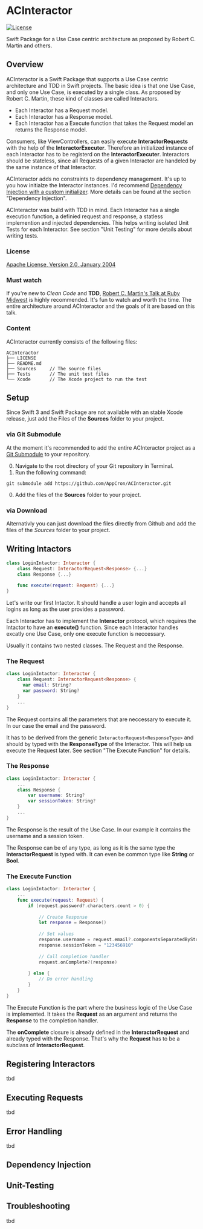 # ACInteractor
[![License](https://img.shields.io/badge/license-Apache%202.0-blue.svg)](https://raw.githubusercontent.com/appcron/acinteractor/master/LICENSE)

Swift Package for a Use Case centric architecture as proposed by Robert C. Martin and others.

## Overview
ACInteractor is a Swift Package that supports a Use Case centric architecture and TDD in Swift projects. The basic idea is that one Use Case, and only one Use Case, is executed by a single class. As proposed by Robert C. Martin, these kind of classes are called Interactors.
- Each Interactor has a Request model.
- Each Interactor has a Response model.
- Each Interactor has a Execute function that takes the Request model an returns the Response model.

Consumers, like ViewControllers, can easily execute **InteractorRequests** with the help of the **InteractorExecuter**. Therefore an initialized instance of each Interactor has to be registerd on the **InteractorExecuter**. Interactors should be stateless, since all Requests of a given Interactor are handeled by the same instance of that Interactor.

ACInteractor adds no constraints to dependency management.  It's up to you how initialze the Interactor instances. I'd recommend [Dependency Injection with a custom initializer](https://www.natashatherobot.com/swift-dependency-injection-with-a-custom-initializer/). More details can be found at the section "Dependency Injection".

ACInteractor was build with TDD in mind. Each Interactor has a single execution function, a definied request and response, a statless implemention and injected dependencies. This helps writing isolated Unit Tests for each Interactor. See section "Unit Testing" for more details about writing tests.

### License
[Apache License, Version 2.0, January 2004](http://www.apache.org/licenses/LICENSE-2.0)

### Must watch
If you're new to *Clean Code* and **TDD**, [Robert C. Martin's Talk at Ruby Midwest](https://www.youtube.com/watch?v=WpkDN78P884) is highly recommended. It's fun to watch and worth the time. The entire architecture around ACInteractor and the goals of it are based on this talk.

### Content
ACInteractor currently consists of the following files:
```
ACInteractor
├── LICENSE
├── README.md
├── Sources     // The source files
├── Tests       // The unit test files
└── Xcode       // The Xcode project to run the test
```

## Setup
Since Swift 3 and Swift Package are not available with an stable Xcode release, just add the Files of the **Sources** folder to your project.

### via Git Submodule
At the moment it's recommended to add the entire ACInteractor project as a [Git Submodule](https://git-scm.com/book/en/v2/Git-Tools-Submodules) to your repository.

0. Navigate to the root directory of your Git repository in Terminal.
0. Run the following command:  
  ```
  git submodule add https://github.com/AppCron/ACInteractor.git
  ```
0. Add the files of the **Sources** folder to your project.

### via Download
Alternativly you can just download the files directly from Github and add the files of the *Sources* folder to your project.

## Writing Intactors
``` Swift
class LoginIntactor: Interactor {
    class Request: InteractorRequest<Response> {...}
    class Response {...}
    
    func execute(request: Request) {...}
}
```
Let's write our first Intactor. It should handle a user login and accepts all logins as long as the user provides a password.

Each Interactor has to implement the **Interactor** protocol, which requires the Intactor to have an **execute()** function. Since each Interactor handles excatly one Use Case, only one execute function is neccessary.

Usually it contains two nested classes. The Request and the Response.

### The Request
``` Swift
class LoginIntactor: Interactor {
    class Request: InteractorRequest<Response> {
      var email: String?
      var password: String?
    }
    ...
}
```

The Request contains all the parameters that are neccessary to execute it. In our case the email and the password. 

It has to be derived from the generic `InteractorRequest<ResponseType>` and should by typed with the **ResponseType** of the Interactor. This will help us execute the Request later. See section "The Execute Function" for details.

### The Response
``` Swift
class LoginIntactor: Interactor {
    ...
    class Response {
    	var username: String?
    	var sessionToken: String?
	}
    ...
}
```
The Response is the result of the Use Case. In our example it contains the username and a session token.

The Response can be of any type, as long as it is the same type the **InteractorRequest** is typed with. It can even be common type like **String** or **Bool**.

### The Execute Function
``` Swift
class LoginIntactor: Interactor {
	...
    func execute(request: Request) {
        if (request.password?.characters.count > 0) {
            
            // Create Response
            let response = Response()
            
            // Set values
            response.username = request.email?.componentsSeparatedByString("@").first
            response.sessionToken = "123456910"
            
            // Call completion handler
            request.onComplete?(response)
            
        } else {
            // Do error handling
        }
    }
}
```
The Execute Function is the part where the business logic of the Use Case is implemented. It takes the **Request** as an argument and returns the **Response** to the completion handler.

The **onComplete** closure is already defined in the **InteractorRequest** and already typed with the Response. That's why the **Request** has to be a subclass of **InteractorRequest**.

## Registering Interactors
tbd

## Executing Requests
tbd

## Error Handling
tbd

## Dependency Injection

## Unit-Testing

## Troubleshooting
tbd